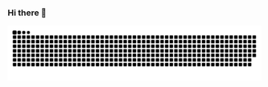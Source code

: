 ### Hi there 👋

<picture>
  <source media="(prefers-color-scheme: dark)" srcset="https://raw.githubusercontent.com/devemrekaratas/devemrekaratas/output/github-contribution-grid-snake-dark.svg">
  <source media="(prefers-color-scheme: light)" srcset="https://raw.githubusercontent.com/devemrekaratas/devemrekaratas/output/github-contribution-grid-snake.svg">
  <img alt="github contribution grid snake animation" src="https://raw.githubusercontent.com/devemrekaratas/devemrekaratas/output/github-contribution-grid-snake.svg">
</picture>
